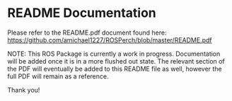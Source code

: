 # README Documentation

Please refer to the README.pdf document found here: https://github.com/amichael1227/ROSPerch/blob/master/README.pdf


NOTE: This ROS Package is currently a work in progress. Documentation will be added once it is in a more flushed out state. The relevant section of the PDF will eventually be added to this README file as well, however the full PDF will remain as a reference. 


Thank you!  
